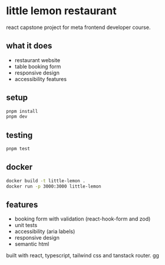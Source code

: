 # little lemon restaurant

react capstone project for meta frontend developer course.

## what it does

- restaurant website
- table booking form
- responsive design
- accessibility features

## setup

```bash
pnpm install
pnpm dev
```

## testing

```bash
pnpm test
```

## docker

```bash
docker build -t little-lemon .
docker run -p 3000:3000 little-lemon
```

## features

- booking form with validation (react-hook-form and zod)
- unit tests
- accessibility (aria labels)
- responsive design
- semantic html

built with react, typescript, tailwind css and tanstack router.
gg
